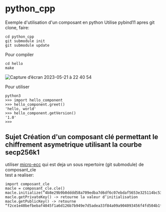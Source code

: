 # python_cpp
Exemple d'utilisation d'un composant en python
Utilise pybind11
apres git clone, faire:
```
cd python_cpp
git submodule init
git submodule update
```

Pour compiler

```
cd hello
make
```
![Capture d’écran 2023-05-21 à 22 40 54](https://github.com/rafikhdj/python_cle_publique_2023/assets/26821093/ae033443-903f-43ff-81e5-85aa60631e76)


Pour utiliser
```
python3
>>> import hello_component
>>> hello_component.greet()
'hello, world'
>>> hello_component.getVersion()
'1.0'
>>> 
```
## Sujet  Création d'un composant clé permettant le chiffrement asymetrique utilisant la courbe secp256k1
utiliser [micro-ecc](https://github.com/jluuM2/micro-ecc) qui est deja un sous repertoire (git submodule) de composant_cle<br/>
test a realiser:
```
import composant_cle
macle = composant_cle.cle()
macle.initialize(”4b8e29b9b0dddd58a709edba7d6df6c07ebdaf5653e325114bc5318c238f87f0”)
macle.getPrivateKey() -> retourne la valeur d’initialisation
macle.getPublicKey() -> retourne “f2ce1e40befbebaf4045f1a6d126b7b949e7d5adea33f84a09a904093456f4fd504b1f70755be4cef27625b1e6b893e05ffeb361f2971fda1d6be5e730a74303”

